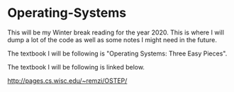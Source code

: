 # Operating-Systems

This will be my Winter break reading for the year 2020. This is where I will dump a lot of the code as well as some notes I might need in the future. 

The textbook I will be following is "Operating Systems: Three Easy Pieces".

The textbook I will be following is linked below. 

http://pages.cs.wisc.edu/~remzi/OSTEP/
